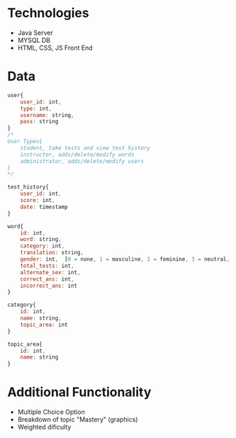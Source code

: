 # Technologies
 - Java Server
 - MYSQL DB
 - HTML, CSS, JS Front End

# Data
``` javascript
user{
	user_id: int,
	type: int,
	username: string,
	pass: string
}
/*
User Types{
	student, take tests and view test history
	instructor, adds/delete/modify words
	administrator, adds/delete/modify users
}
*/

test_history{
	user_id: int,
	score: int,
	date: timestamp
}

word{
	id: int,
	word: string,
	category: int,
	translation: string,
	gender: int,  [0 = none, 1 = masculine, 2 = feminine, 3 = neutral, 4 = m/f, 5 = plural]
	total_tests: int,
	alternate_sex: int,
	correct_ans: int,
	incorrect_ans: int
}

category{
	id: int,
	name: string,
	topic_area: int
}

topic_area{
	id: int,
	name: string
}
```
# Additional Functionality
 - Multiple Choice Option
 - Breakdown of topic "Mastery" (graphics)
 - Weighted dificulty
